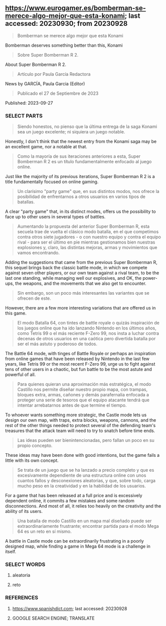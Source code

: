 ## https://www.eurogamer.es/bomberman-se-merece-algo-mejor-que-esta-konami; last accessed: 20230930; from 20230928

> Bomberman se merece algo mejor que esta Konami

Bomberman deserves something better than this, Konami

> Sobre Super Bomberman R 2.

About Super Bomberman R 2.

> Artículo por Paula García Redactora

News by GARCÍA, Paula Garcia (Editor)

> Publicado el 27 de Septiembre de 2023

Published: 2023-09-27

### SELECT PARTS

> Siendo honestos, no pienso que la última entrega de la saga Konami sea un juego excelente; ni siquiera un juego notable. 

Honestly, I don't think that the newest entry from the Konami saga may be an excellent game, nor a notable at that.

> Como la mayoría de sus iteraciones anteriores a esta, Super Bomberman R 2 es un título fundamentalmente enfocado al juego online. 

Just like the majority of its previous iterations, Super Bomberman R 2 is a title fundamentally focused on online gaming. 

> Un clarísimo "party game" que, en sus distintos modos, nos ofrece la posibilidad de enfrentarnos a otros usuarios en varios tipos de batallas. 

A clear "party game" that, in its distinct modes, offers us the possibility to face up to other users in several types of battles.

> Aumentando la propuesta del anterior Super Bomberman R, esta secuela trae de vuelta el clásico modo batalla, en el que competimos contra otros siete jugadores - o con nuestro equipo y contra el equipo rival - para ser el último en pie mientras gestionamos bien nuestras explosiones y, claro, las distintas mejoras, armas y movimientos que vamos encontrando. 

Adding the suggestions that came from the previous Super Bomberman R, this sequel brings back the classic battle mode, in which we compete against seven other players, or our own team against a rival team, to be the last one standing, while managing well our explosives, and OK, the power-ups, the weapons, and the movements that we also get to encounter.

> Sin embargo, son un poco más interesantes las variantes que se ofrecen de este. 

However, there are a few more interesting variations that are offered us in this game.

> El modo Batalla 64, con tintes de battle royale o quizás inspiración de los juegos online que ha ido lanzando Nintendo en los últimos años, como Tetris 99 o el más reciente F-Zero 99, nos insta a luchar contra decenas de otros usuarios en una caótica pero divertida batalla por ser el más astuto y poderoso de todos. 

The Battle 64 mode, with tinges of Battle Royale or perhaps an inspiration from online games that have been released by Nintendo in the last few years, like Tetris 99 or the most recent F-Zero 99, urge us to fight against tens of other users in a chaotic, but fun battle to be the most astute and powerful of all.

> Para quienes quieran una aproximación más estratégica, el modo Castillo nos permite diseñar nuestro propio mapa, con trampas, bloques extra, armas, cañones y demás parafernalia enfocada a proteger una serie de tesoros que el equipo atacante tendrá que intentar arrebatarnos antes de que termine el tiempo. 

To whoever wants something more strategic, the Castle mode lets us design our own map, with traps, extra blocks, weapons, cannons, and the rest of the other things needed to protect several of the defending team's treasures that the attack team will need to try to snatch before time ends.

> Las ideas pueden ser bienintencionadas, pero fallan un poco en su propio concepto. 

These ideas may have been done with good intentions, but the game fails a little with its own concept.

> Se trata de un juego que se ha lanzado a precio completo y que es excesivamente dependiente de una estructura online con unos cuantos fallos y desconexiones aleatorias, y que, sobre todo, carga mucho peso en la creatividad y en la habilidad de los usuarios. 

For a game that has been released at a full price and is excessively dependent online, it commits a few mistakes and some random disconnections. And most of all, it relies too heavily on the creativity and the ability of its users.

> Una batalla de modo Castillo en un mapa mal diseñado puede ser extraordinariamente frustrante; encontrar partida para el modo Mega 64 es un reto en sí mismo. 

A battle in Castle mode can be extraordinarily frustrating in a poorly designed map, while finding a game in Mega 64 mode is a challenge in itself. 


### SELECT WORDS

1) aleatoria

2) reto


### REFERENCES

1) https://www.spanishdict.com; last accessed: 20230928

2) GOOGLE SEARCH ENGINE; TRANSLATE
